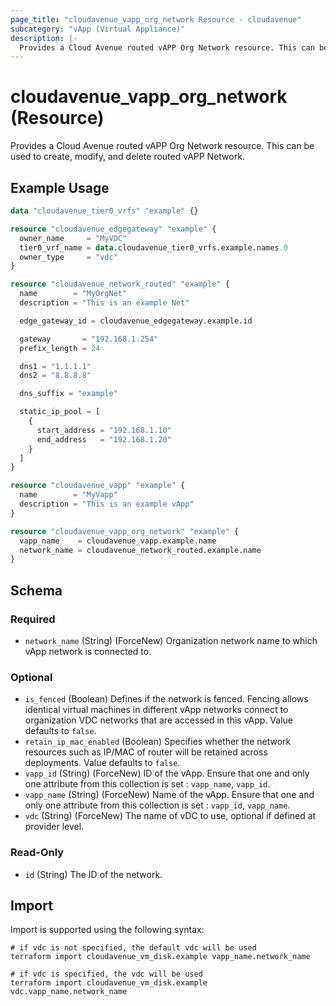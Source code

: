 ```yaml
---
page_title: "cloudavenue_vapp_org_network Resource - cloudavenue"
subcategory: "vApp (Virtual Appliance)"
description: |-
  Provides a Cloud Avenue routed vAPP Org Network resource. This can be used to create, modify, and delete routed vAPP Network.
---
```


# cloudavenue_vapp_org_network (Resource)

Provides a Cloud Avenue routed vAPP Org Network resource. This can be used to create, modify, and delete routed vAPP Network.

## Example Usage

```terraform
data "cloudavenue_tier0_vrfs" "example" {}

resource "cloudavenue_edgegateway" "example" {
  owner_name     = "MyVDC"
  tier0_vrf_name = data.cloudavenue_tier0_vrfs.example.names.0
  owner_type     = "vdc"
}

resource "cloudavenue_network_routed" "example" {
  name        = "MyOrgNet"
  description = "This is an example Net"

  edge_gateway_id = cloudavenue_edgegateway.example.id

  gateway       = "192.168.1.254"
  prefix_length = 24

  dns1 = "1.1.1.1"
  dns2 = "8.8.8.8"

  dns_suffix = "example"

  static_ip_pool = [
    {
      start_address = "192.168.1.10"
      end_address   = "192.168.1.20"
    }
  ]
}

resource "cloudavenue_vapp" "example" {
  name        = "MyVapp"
  description = "This is an example vApp"
}

resource "cloudavenue_vapp_org_network" "example" {
  vapp_name    = cloudavenue_vapp.example.name
  network_name = cloudavenue_network_routed.example.name
}
```

<!-- schema generated by tfplugindocs -->
## Schema

### Required

- `network_name` (String) (ForceNew) Organization network name to which vApp network is connected to.

### Optional

- `is_fenced` (Boolean) Defines if the network is fenced. Fencing allows identical virtual machines in different vApp networks connect to organization VDC networks that are accessed in this vApp. Value defaults to `false`.
- `retain_ip_mac_enabled` (Boolean) Specifies whether the network resources such as IP/MAC of router will be retained across deployments. Value defaults to `false`.
- `vapp_id` (String) (ForceNew) ID of the vApp. Ensure that one and only one attribute from this collection is set : `vapp_name`, `vapp_id`.
- `vapp_name` (String) (ForceNew) Name of the vApp. Ensure that one and only one attribute from this collection is set : `vapp_id`, `vapp_name`.
- `vdc` (String) (ForceNew) The name of vDC to use, optional if defined at provider level.

### Read-Only

- `id` (String) The ID of the network.

## Import

Import is supported using the following syntax:
```shell
# if vdc is not specified, the default vdc will be used
terraform import cloudavenue_vm_disk.example vapp_name.network_name

# if vdc is specified, the vdc will be used
terraform import cloudavenue_vm_disk.example vdc.vapp_name.network_name
```